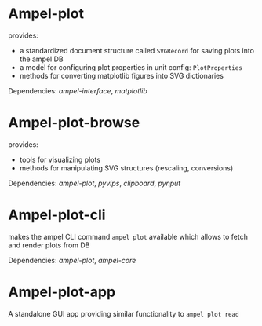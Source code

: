 # Ampel-plot

provides:
- a standardized document structure called `SVGRecord` for saving plots into the ampel DB
- a model for configuring plot properties in unit config: `PlotProperties`
- methods for converting matplotlib figures into SVG dictionaries

Dependencies: *ampel-interface*, *matplotlib*

# Ampel-plot-browse

provides:
- tools for visualizing plots
- methods for manipulating SVG structures (rescaling, conversions)

Dependencies: *ampel-plot*, *pyvips*, *clipboard*, *pynput*

# Ampel-plot-cli

makes the ampel CLI command `ampel plot` available which allows to fetch and render plots from DB

Dependencies: *ampel-plot*, *ampel-core*

# Ampel-plot-app

A standalone GUI app providing similar functionality to `ampel plot read`
